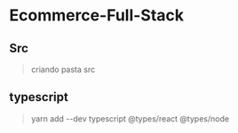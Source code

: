 # Ecommerce-Full-Stack

## Src

> criando pasta src

## typescript

> yarn add --dev typescript @types/react @types/node

